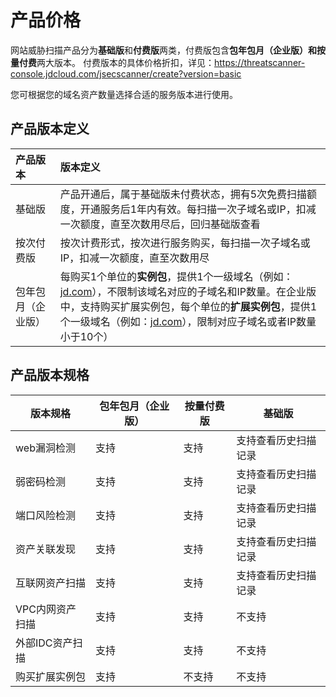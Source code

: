 # 产品价格

网站威胁扫描产品分为**基础版**和**付费版**两类，付费版包含**包年包月（企业版）**和**按量付费**两大版本。
付费版本的具体价格折扣，详见：https://threatscanner-console.jdcloud.com/jsecscanner/create?version=basic

您可根据您的域名资产数量选择合适的服务版本进行使用。

## 产品版本定义

| 产品版本           | 版本定义                                                     |
| :----------------- | :----------------------------------------------------------- |
| 基础版             | 产品开通后，属于基础版未付费状态，拥有5次免费扫描额度，开通服务后1年内有效。每扫描一次子域名或IP，扣减一次额度，直至次数用尽后，回归基础版查看 |
| 按次付费版         | 按次计费形式，按次进行服务购买，每扫描一次子域名或IP，扣减一次额度，直至次数用尽 |
| 包年包月（企业版） | 每购买1个单位的**实例包**，提供1个一级域名（例如：[jd.com](http://jd.com/)），不限制该域名对应的子域名和IP数量。在企业版中，支持购买扩展实例包，每个单位的**扩展实例包**，提供1个一级域名（例如：[jd.com](http://jd.com/)），限制对应子域名或者IP数量小于10个） |

## 产品版本规格

| 版本规格        | 包年包月（企业版） | 按量付费版 | 基础版 |
| --------------- | ------------------ | ---------- | ------ |
| web漏洞检测     | 支持               | 支持       | 支持查看历史扫描记录   |
| 弱密码检测      | 支持               | 支持       | 支持查看历史扫描记录   |
| 端口风险检测    | 支持               | 支持       | 支持查看历史扫描记录   |
| 资产关联发现    | 支持               | 支持       | 支持查看历史扫描记录   |
| 互联网资产扫描  | 支持               | 支持       | 支持查看历史扫描记录   |
| VPC内网资产扫描 | 支持               | 支持       | 不支持 |
| 外部IDC资产扫描 | 支持               | 支持       | 不支持 |
| 购买扩展实例包  | 支持               | 不支持     | 不支持 |

